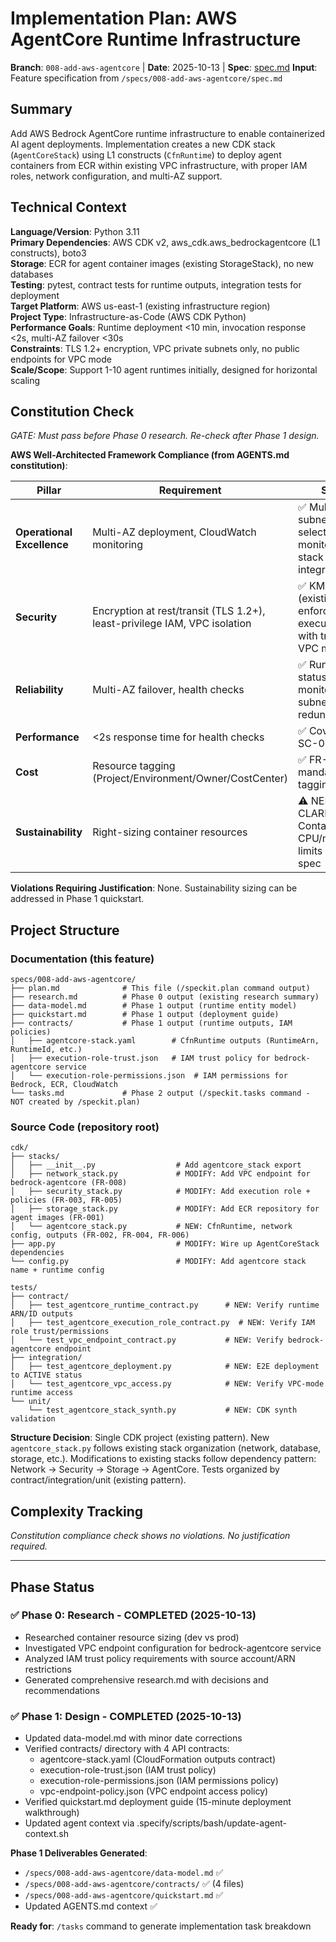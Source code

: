 # Implementation Plan: AWS AgentCore Runtime Infrastructure

**Branch**: `008-add-aws-agentcore` | **Date**: 2025-10-13 | **Spec**: [spec.md](./spec.md)
**Input**: Feature specification from `/specs/008-add-aws-agentcore/spec.md`

## Summary

Add AWS Bedrock AgentCore runtime infrastructure to enable containerized AI agent deployments. Implementation creates a new CDK stack (`AgentCoreStack`) using L1 constructs (`CfnRuntime`) to deploy agent containers from ECR within existing VPC infrastructure, with proper IAM roles, network configuration, and multi-AZ support.

## Technical Context

**Language/Version**: Python 3.11  
**Primary Dependencies**: AWS CDK v2, aws_cdk.aws_bedrockagentcore (L1 constructs), boto3  
**Storage**: ECR for agent container images (existing StorageStack), no new databases  
**Testing**: pytest, contract tests for runtime outputs, integration tests for deployment  
**Target Platform**: AWS us-east-1 (existing infrastructure region)  
**Project Type**: Infrastructure-as-Code (AWS CDK Python)  
**Performance Goals**: Runtime deployment <10 min, invocation response <2s, multi-AZ failover <30s  
**Constraints**: TLS 1.2+ encryption, VPC private subnets only, no public endpoints for VPC mode  
**Scale/Scope**: Support 1-10 agent runtimes initially, designed for horizontal scaling

## Constitution Check

*GATE: Must pass before Phase 0 research. Re-check after Phase 1 design.*

**AWS Well-Architected Framework Compliance (from AGENTS.md constitution)**:

| Pillar | Requirement | Status |
|--------|-------------|--------|
| **Operational Excellence** | Multi-AZ deployment, CloudWatch monitoring | ✅ Multi-AZ via subnet selection, monitoring stack integration |
| **Security** | Encryption at rest/transit (TLS 1.2+), least-privilege IAM, VPC isolation | ✅ KMS for ECR (existing), TLS enforced, IAM execution role with trust policy, VPC mode |
| **Reliability** | Multi-AZ failover, health checks | ✅ Runtime status monitoring, subnet redundancy |
| **Performance** | <2s response time for health checks | ✅ Covered by SC-003 |
| **Cost** | Resource tagging (Project/Environment/Owner/CostCenter) | ✅ FR-009 mandates tagging |
| **Sustainability** | Right-sizing container resources | ⚠️ NEEDS CLARIFICATION: Container CPU/memory limits not in spec |

**Violations Requiring Justification**: None. Sustainability sizing can be addressed in Phase 1 quickstart.

## Project Structure

### Documentation (this feature)

```
specs/008-add-aws-agentcore/
├── plan.md              # This file (/speckit.plan command output)
├── research.md          # Phase 0 output (existing research summary)
├── data-model.md        # Phase 1 output (runtime entity model)
├── quickstart.md        # Phase 1 output (deployment guide)
├── contracts/           # Phase 1 output (runtime outputs, IAM policies)
│   ├── agentcore-stack.yaml        # CfnRuntime outputs (RuntimeArn, RuntimeId, etc.)
│   ├── execution-role-trust.json   # IAM trust policy for bedrock-agentcore service
│   └── execution-role-permissions.json  # IAM permissions for Bedrock, ECR, CloudWatch
└── tasks.md             # Phase 2 output (/speckit.tasks command - NOT created by /speckit.plan)
```

### Source Code (repository root)

```
cdk/
├── stacks/
│   ├── __init__.py                  # Add agentcore_stack export
│   ├── network_stack.py             # MODIFY: Add VPC endpoint for bedrock-agentcore (FR-008)
│   ├── security_stack.py            # MODIFY: Add execution role + policies (FR-003, FR-005)
│   ├── storage_stack.py             # MODIFY: Add ECR repository for agent images (FR-001)
│   └── agentcore_stack.py           # NEW: CfnRuntime, network config, outputs (FR-002, FR-004, FR-006)
├── app.py                           # MODIFY: Wire up AgentCoreStack dependencies
└── config.py                        # MODIFY: Add agentcore stack name + runtime config

tests/
├── contract/
│   ├── test_agentcore_runtime_contract.py      # NEW: Verify runtime ARN/ID outputs
│   ├── test_agentcore_execution_role_contract.py  # NEW: Verify IAM role trust/permissions
│   └── test_vpc_endpoint_contract.py           # NEW: Verify bedrock-agentcore endpoint
├── integration/
│   ├── test_agentcore_deployment.py            # NEW: E2E deployment to ACTIVE status
│   └── test_agentcore_vpc_access.py            # NEW: Verify VPC-mode runtime access
└── unit/
    └── test_agentcore_stack_synth.py           # NEW: CDK synth validation
```

**Structure Decision**: Single CDK project (existing pattern). New `agentcore_stack.py` follows existing stack organization (network, database, storage, etc.). Modifications to existing stacks follow dependency pattern: Network → Security → Storage → AgentCore. Tests organized by contract/integration/unit (existing pattern).

## Complexity Tracking

*Constitution compliance check shows no violations. No justification required.*

---

## Phase Status

### ✅ Phase 0: Research - COMPLETED (2025-10-13)
- Researched container resource sizing (dev vs prod)
- Investigated VPC endpoint configuration for bedrock-agentcore service
- Analyzed IAM trust policy requirements with source account/ARN restrictions
- Generated comprehensive research.md with decisions and recommendations

### ✅ Phase 1: Design - COMPLETED (2025-10-13)
- Updated data-model.md with minor date corrections
- Verified contracts/ directory with 4 API contracts:
  - agentcore-stack.yaml (CloudFormation outputs contract)
  - execution-role-trust.json (IAM trust policy)
  - execution-role-permissions.json (IAM permissions policy) 
  - vpc-endpoint-policy.json (VPC endpoint access policy)
- Verified quickstart.md deployment guide (15-minute deployment walkthrough)
- Updated agent context via .specify/scripts/bash/update-agent-context.sh

**Phase 1 Deliverables Generated**:
- `/specs/008-add-aws-agentcore/data-model.md` ✅
- `/specs/008-add-aws-agentcore/contracts/` ✅ (4 files)
- `/specs/008-add-aws-agentcore/quickstart.md` ✅ 
- Updated AGENTS.md context ✅

**Ready for**: `/tasks` command to generate implementation task breakdown
